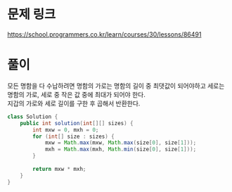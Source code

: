 # 문제 링크
https://school.programmers.co.kr/learn/courses/30/lessons/86491

# 풀이
모든 명함을 다 수납하려면 명함의 가로는 명함의 길이 중 최댓값이 되어야하고 세로는 명함의 가로, 세로 중 작은 값 중에 최대가 되어야 한다.  
지갑의 가로와 세로 길이를 구한 후 곱해서 반환한다.

```java
class Solution {
    public int solution(int[][] sizes) {        
        int mxw = 0, mxh = 0;
        for (int[] size : sizes) {
            mxw = Math.max(mxw, Math.max(size[0], size[1]));
            mxh = Math.max(mxh, Math.min(size[0], size[1]));
        }
        
        return mxw * mxh;
    }
}
```
